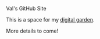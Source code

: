 Val's GitHub Site

This is a space for my [digital garden](https://maggieappleton.com/garden-history).

More details to come! 